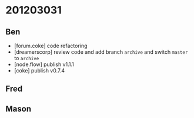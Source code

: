 # 201203031

## Ben
- [forum.coke] code refactoring
- [dreamerscorp] review code and add branch `archive` and switch `master` to `archive`
- [node.flow] publish v1.1.1
- [coke] publish v0.7.4



## Fred



## Mason